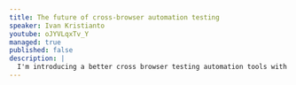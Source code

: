 ```yaml
---
title: The future of cross-browser automation testing
speaker: Ivan Kristianto
youtube: oJYVLqxTv_Y
managed: true
published: false
description: |
  I'm introducing a better cross browser testing automation tools with WebDriver BiDi along with demo for example cases.
---
```

